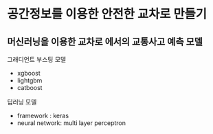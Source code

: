 공간정보를 이용한 안전한 교차로 만들기
=======================
  

머신러닝을 이용한 교차로 에서의 교통사고  예측 모델
----------------------------

그래디언트 부스팅 모델 
- xgboost
- lightgbm
- catboost 

딥러닝 모델  
- framework : keras 
- neural network: multi layer perceptron

